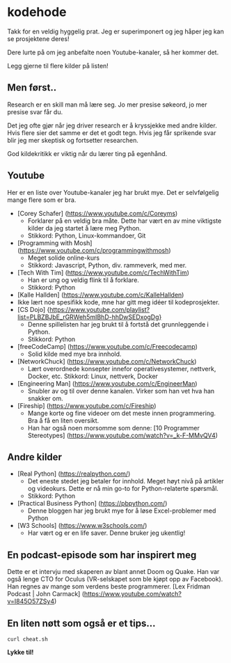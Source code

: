 # kodehode

Takk for en veldig hyggelig prat. Jeg er superimponert og jeg håper jeg kan se prosjektene deres!

Dere lurte på om jeg anbefalte noen Youtube-kanaler, så her kommer det.

Legg gjerne til flere kilder på listen!

## Men først..

Research er en skill man må lære seg. Jo mer presise søkeord, jo mer presise svar får du.

Det jeg ofte gjør når jeg driver research er å kryssjekke med andre kilder. Hvis flere sier det samme er det et godt tegn. Hvis jeg får sprikende svar blir jeg mer skeptisk og fortsetter researchen.

God kildekritikk er viktig når du lærer ting på egenhånd.

## Youtube
Her er en liste over Youtube-kanaler jeg har brukt mye. Det er selvfølgelig mange flere som er bra. 

- [Corey Schafer] (https://www.youtube.com/c/Coreyms)
  - Forklarer på en veldig bra måte. Dette har vært en av mine viktigste kilder da jeg startet å lære meg Python.
  - Stikkord: Python, Linux-kommandoer, Git
- [Programming with Mosh] (https://www.youtube.com/c/programmingwithmosh)
  - Meget solide online-kurs
  - Stikkord: Javascript, Python, div. rammeverk, med mer.
- [Tech With Tim] (https://www.youtube.com/c/TechWithTim)
  - Han er ung og veldig flink til å forklare.
  - Stikkord: Python
- [Kalle Hallden] (https://www.youtube.com/c/KalleHallden)
 - Ikke lært noe spesifikk kode, mne har gitt meg idéer til kodeprosjekter.
- [CS Dojo] {https://www.youtube.com/playlist?list=PLBZBJbE_rGRWeh5mIBhD-hhDwSEDxogDg}
  - Denne spillelisten har jeg brukt til å fortstå det grunnleggende i Python.
  - Stikkord: Python
- [freeCodeCamp] (https://www.youtube.com/c/Freecodecamp)
  - Solid kilde med mye bra innhold.
- [NetworkChuck] (https://www.youtube.com/c/NetworkChuck)
  - Lært overordnede konsepter innefor operativesystemer, nettverk, Docker, etc.
  Stikkord: Linux, nettverk, Docker
- [Engineering Man] (https://www.youtube.com/c/EngineerMan)
  - Snubler av og til over denne kanalen. Virker som han vet hva han snakker om.
- [Fireship] (https://www.youtube.com/c/Fireship)
  - Mange korte og fine videoer om det meste innen programmering. Bra å få en liten oversikt.
  - Han har også noen morsomme som denne: [10 Programmer Stereotypes] (https://www.youtube.com/watch?v=_k-F-MMvQV4)

## Andre kilder
- [Real Python] (https://realpython.com/)
  - Det eneste stedet jeg betaler for innhold. Meget høyt nivå på artikler og videokurs. Dette er nå min go-to for Python-relaterte spørsmål.
  - Stikkord: Python
- [Practical Business Python] (https://pbpython.com/)
  - Denne bloggen har jeg brukt mye for å løse Excel-problemer med Python
- [W3 Schools] (https://www.w3schools.com/)
  - Har vært og er en life saver. Denne bruker jeg ukentlig!

## En podcast-episode som har inspirert meg
Dette er et intervju med skaperen av blant annet Doom og Quake. Han var også lenge CTO for Oculus (VR-selskapet som ble kjøpt opp av Facebook). Han regnes av mange som verdens beste programmerer.
[Lex Fridman Podcast | John Carmack] (https://www.youtube.com/watch?v=I845O57ZSy4)

## En liten nøtt som også er et tips... 
```
curl cheat.sh
```

**Lykke til!**
